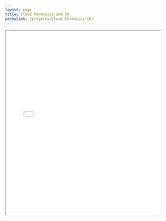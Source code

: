 ```yaml
---
layout: page
title: Cloud Forensics and IR
permalink: /projects/Cloud-Forensics-IR/
---
```


<iframe src="Presentations/Browser Forensics.pptx.pdf" width="100%" height="600px"></iframe>
